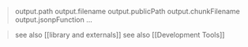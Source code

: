 > output.path
> output.filename
> output.publicPath
> output.chunkFilename
> output.jsonpFunction
> ...

> see also [[library and externals]]
> see also [[Development Tools]]
